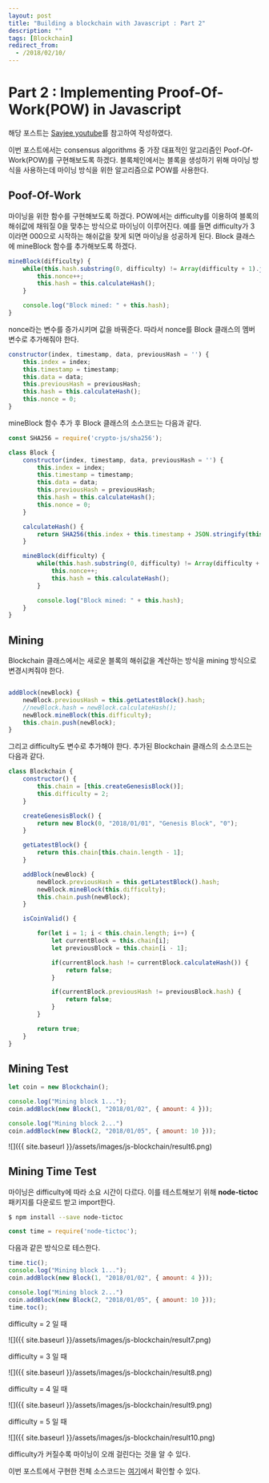 ```yaml
---
layout: post
title: "Building a blockchain with Javascript : Part 2"
description: ""
tags: [Blockchain]
redirect_from:
  - /2018/02/10/
---
```


# Part 2 : Implementing Proof-Of-Work(POW) in Javascript

  해당 포스트는 [Savjee youtube](https://www.youtube.com/watch?v=HneatE69814&list=PLzvRQMJ9HDiTqZmbtFisdXFxul5k0F-Q4&index=2)를 참고하여 작성하였다.

  이번 포스트에서는 consensus algorithms 중 가장 대표적인 알고리즘인 Poof-Of-Work(POW)를 구현해보도록 하겠다. 블록체인에서는 블록을 생성하기 위해 마이닝 방식을 사용하는데 마이닝 방식을 위한 알고리즘으로 POW를 사용한다.

## Poof-Of-Work

  마이닝을 위한 함수를 구현해보도록 하겠다. POW에서는 difficulty를 이용하여 블록의 해쉬값에 채워질 0을 맞추는 방식으로 마이닝이 이루어진다. 예를 들면 difficulty가 3이라면 000으로 시작하는 해쉬값을 찾게 되면 마이닝을 성공하게 된다. Block 클래스에 mineBlock 함수를 추가해보도록 하겠다.

  ```js
  mineBlock(difficulty) {
      while(this.hash.substring(0, difficulty) != Array(difficulty + 1).join("0")) {
          this.nonce++;
          this.hash = this.calculateHash();
      }

      console.log("Block mined: " + this.hash);
  }
  ```

  nonce라는 변수를 증가시키며 값을 바꿔준다. 따라서 nonce를 Block
  클래스의 멤버변수로 추가해줘야 한다.

  ```js
  constructor(index, timestamp, data, previousHash = '') {
      this.index = index;
      this.timestamp = timestamp;
      this.data = data;
      this.previousHash = previousHash;
      this.hash = this.calculateHash();
      this.nonce = 0;
  }
  ```

  mineBlock 함수 추가 후 Block 클래스의 소스코드는 다음과 같다.

  ```js
  const SHA256 = require('crypto-js/sha256');

  class Block {
      constructor(index, timestamp, data, previousHash = '') {
          this.index = index;
          this.timestamp = timestamp;
          this.data = data;
          this.previousHash = previousHash;
          this.hash = this.calculateHash();
          this.nonce = 0;
      }

      calculateHash() {
          return SHA256(this.index + this.timestamp + JSON.stringify(this.data) + this.previousHash + this.nonce).toString();
      }

      mineBlock(difficulty) {
          while(this.hash.substring(0, difficulty) != Array(difficulty + 1).join("0")) {
              this.nonce++;
              this.hash = this.calculateHash();
          }

          console.log("Block mined: " + this.hash);
      }
  }
  ```

## Mining

  Blockchain 클래스에서는 새로운 블록의 해쉬값을 계산하는 방식을 mining 방식으로 변경시켜줘야 한다.

  ```js

  addBlock(newBlock) {
      newBlock.previousHash = this.getLatestBlock().hash;
      //newBlock.hash = newBlock.calculateHash();
      newBlock.mineBlock(this.difficulty);
      this.chain.push(newBlock);
  }
  ```

  그리고 difficulty도 변수로 추가해야 한다. 추가된 Blockchain 클래스의 소스코드는 다음과 같다.

  ```js
  class Blockchain {
      constructor() {
          this.chain = [this.createGenesisBlock()];
          this.difficulty = 2;
      }

      createGenesisBlock() {
          return new Block(0, "2018/01/01", "Genesis Block", "0");
      }

      getLatestBlock() {
          return this.chain[this.chain.length - 1];
      }

      addBlock(newBlock) {
          newBlock.previousHash = this.getLatestBlock().hash;
          newBlock.mineBlock(this.difficulty);
          this.chain.push(newBlock);
      }

      isCoinValid() {

          for(let i = 1; i < this.chain.length; i++) {
              let currentBlock = this.chain[i];
              let previousBlock = this.chain[i - 1];

              if(currentBlock.hash != currentBlock.calculateHash()) {
                  return false;
              }

              if(currentBlock.previousHash != previousBlock.hash) {
                  return false;
              }
          }

          return true;
      }
  }
  ```

## Mining Test

  ```js
  let coin = new Blockchain();

  console.log("Mining block 1...");
  coin.addBlock(new Block(1, "2018/01/02", { amount: 4 }));

  console.log("Mining block 2...")
  coin.addBlock(new Block(2, "2018/01/05", { amount: 10 }));
  ```

  ![]({{ site.baseurl }}/assets/images/js-blockchain/result6.png)

## Mining Time Test

  마이닝은 difficulty에 따라 소요 시간이 다르다. 이를 테스트해보기 위해 __node-tictoc__ 패키지를 다운로드 받고 import한다.

  ```sh
  $ npm install --save node-tictoc
  ```

  ```js
  const time = require('node-tictoc');
  ```

  다음과 같은 방식으로 테스한다.

  ```js
  time.tic();
  console.log("Mining block 1...");
  coin.addBlock(new Block(1, "2018/01/02", { amount: 4 }));

  console.log("Mining block 2...")
  coin.addBlock(new Block(2, "2018/01/05", { amount: 10 }));
  time.toc();
  ```

  difficulty = 2 일 때

  ![]({{ site.baseurl }}/assets/images/js-blockchain/result7.png)

  difficulty = 3 일 때

  ![]({{ site.baseurl }}/assets/images/js-blockchain/result8.png)

  difficulty = 4 일 때

  ![]({{ site.baseurl }}/assets/images/js-blockchain/result9.png)

  difficulty = 5 일 때

  ![]({{ site.baseurl }}/assets/images/js-blockchain/result10.png)

  difficulty가 커질수록 마이닝이 오래 걸린다는 것을 알 수 있다.

  이번 포스트에서 구현한 전체 소스코드는 [여기](https://github.com/qpakzk/JS-Blockchain/blob/master/part3/main.js)에서 확인할 수 있다.
